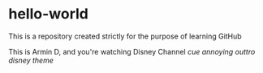 # hello-world
This is a repository created strictly for the purpose of learning GitHub

This is Armin D, and you're watching Disney Channel *cue annoying outtro disney theme*

